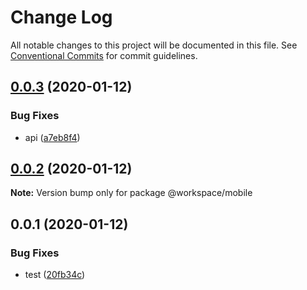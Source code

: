 # Change Log

All notable changes to this project will be documented in this file.
See [Conventional Commits](https://conventionalcommits.org) for commit guidelines.

## [0.0.3](https://github.com/shakogegia/mern-monorepo-boilerplate/compare/@workspace/mobile@0.0.2...@workspace/mobile@0.0.3) (2020-01-12)

### Bug Fixes

- api ([a7eb8f4](https://github.com/shakogegia/mern-monorepo-boilerplate/commit/a7eb8f4))

## [0.0.2](https://github.com/shakogegia/mern-monorepo-boilerplate/compare/@workspace/mobile@0.0.1...@workspace/mobile@0.0.2) (2020-01-12)

**Note:** Version bump only for package @workspace/mobile

## 0.0.1 (2020-01-12)

### Bug Fixes

- test ([20fb34c](https://github.com/shakogegia/mern-monorepo-boilerplate/commit/20fb34c))
